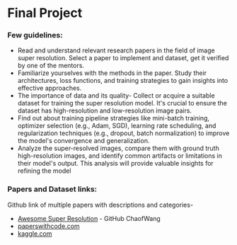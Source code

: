 # Final Project

### Few guidelines:

- Read and understand relevant research papers in the field of image super resolution. Select a paper to implement and dataset, get it verified by one of the mentors.
- Familiarize yourselves with the methods in the paper. Study their architectures, loss functions, and training strategies to gain insights into effective approaches.
- The importance of data and its quality- Collect or acquire a suitable dataset for training the super resolution model. It's crucial to ensure the dataset has high-resolution and low-resolution image pairs.
- Find out about training pipeline strategies like mini-batch training, optimizer selection (e.g., Adam, SGD), learning rate scheduling, and regularization techniques (e.g., dropout, batch normalization) to improve the model's convergence and generalization.
- Analyze the super-resolved images, compare them with ground truth high-resolution images, and identify common artifacts or limitations in their model's output. This analysis will provide valuable insights for refining the model

### Papers and Dataset links:

Github link of multiple papers with descriptions and categories-

- [Awesome Super Resolution](https://github.com/ChaofWang/Awesome-Super-Resolution) - GitHub ChaofWang
- [paperswithcode.com](paperswithcode.com)
- [kaggle.com](kaggle.com)